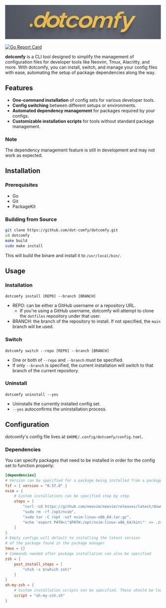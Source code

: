 ![dotcomfy Logo](logo.jpg)

[![Go Report Card](https://goreportcard.com/badge/github.com/your-username/dotcomfy)](https://goreportcard.com/report/github.com/your-username/dotcomfy)

**dotcomfy** is a CLI tool designed to simplify the management of configuration files for developer tools like Neovim, Tmux, Alacritty, and more. With dotcomfy, you can install, switch, and manage your config files with ease, automating the setup of package dependencies along the way.

## Features

- **One-command installation** of config sets for various developer tools.
- **Config switching** between different setups or environments.
- **Automated dependency management** for packages required by your configs.
- **Customizable installation scripts** for tools without standard package management.

### Note
The dependency management feature is still in development and may not work as expected.

## Installation

### Prerequisites

- Go
- Git
- PackageKit

### Building from Source

```sh
git clone https://github.com/dot-comfy/dotcomfy.git
cd dotcomfy
make build
sudo make install
```

This will build the binare and install it to `/usr/local/bin/`.

## Usage

### Installation
`dotcomfy install [REPO] --branch [BRANCH]`
- REPO: can be either a GitHub username or a repository URL.
  - If you're using a GitHub username, dotcomfy will attempt to clone the `dotfiles` repository under that user.
- BRANCH: the branch of the repository to install. If not specified, the `main` branch will be used.

### Switch
`dotcomfy switch --repo [REPO] --branch [BRANCH]`
- One or both of `--repo` and `--branch` must be specified.
- If only `--branch` is specified, the current installation will switch to that branch of the current repository.

### Uninstall
`dotcomfy uninstall --yes`
- Uninstalls the currently installed config set.
- `--yes` autoconfirms the uninstallation process.

## Configuration

dotcomfy's config file lives at `$HOME/.config/dotcomfy/config.toml`.

### Dependencies

You can specify packages that need to be installed in order for the config set to function properly:
```toml
[dependencies]
# Version can be specified for a package being installed from a package manager
fzf = { version = "0.57.0" }
nvim = { 
    # Custom installations can be specified step by step
    steps = [
        "curl -LO https://github.com/neovim/neovim/releases/latest/download/nvim-linux-x86_64.tar.gz",
        "sudo rm -rf /opt/nvim",
        "sudo tar -C /opt -xzf nvim-linux-x86_64.tar.gz",
        "echo 'export PATH=\"$PATH:/opt/nvim-linux-x86_64/bin\"' >> .zshrc"
    ]
}
# Empty configs will default to installing the latest version
# of the package found in the package manager
tmux = {}
# Commands needed after package installation can also be specified
zsh = { 
    post_install_steps = [
        "chsh -s $(which zsh)"
    ]
}
oh-my-zsh = {
    # Custom installation scripts can be specified. These should be located in the same directory as the config file.
    script = "oh-my-zsh.sh"
}
```

